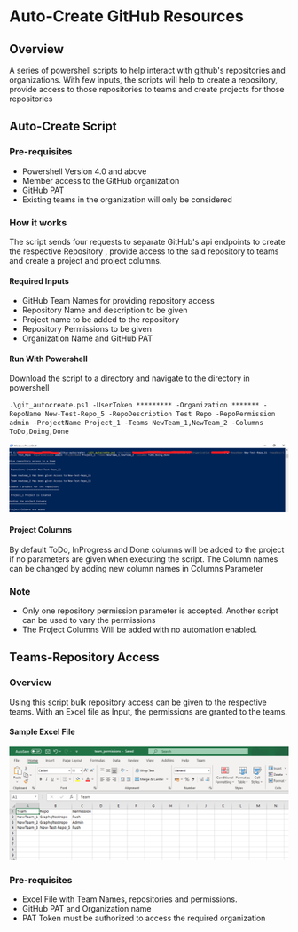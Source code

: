 # Auto-Create GitHub Resources

## Overview

A series of powershell scripts to help interact with github's repositories and organizations. With few inputs, the scripts will help to create a repository, provide access to those repositories to teams and create projects for those repositories

## Auto-Create Script

### Pre-requisites

- Powershell Version 4.0 and above
- Member access to the GitHub organization
- GitHub PAT
- Existing teams in the organization will only be considered

### How it works

The script sends four requests to separate GitHub's api endpoints to create the respective Repository , provide access to the said repository to teams and create a project and project columns.

#### Required Inputs

- GitHub Team Names for providing repository access
- Repository Name and description to be given
- Project name to be added to the repository
- Repository Permissions to be given
- Organization Name and GitHub PAT

#### Run With Powershell

Download the script to a directory and navigate to the directory in powershell

```
.\git_autocreate.ps1 -UserToken ********* -Organization ******* -RepoName New-Test-Repo_5 -RepoDescription Test Repo -RepoPermission admin -ProjectName Project_1 -Teams NewTeam_1,NewTeam_2 -Columns ToDo,Doing,Done
```
![img](./images/powershell-window.png)

#### Project Columns

By default ToDo, InProgress and Done columns will be added to the project if no parameters are given when executing the script. The Column names can be changed by adding new column names in Columns Parameter

### Note

- Only one repository permission parameter is accepted. Another script can be used to vary the permissions
- The Project Columns Will be added with no automation enabled.

## Teams-Repository Access

### Overview

Using this script bulk repository access can be given to the respective teams. With an Excel file as Input, the permissions are granted to the teams.

#### Sample Excel File

![img](./images/excel-window.png)

### Pre-requisites

- Excel File with Team Names, repositories and permissions. 
- GitHub PAT and Organization name
- PAT Token must be authorized to access the required organization










